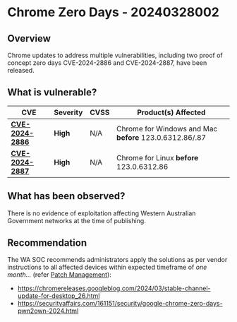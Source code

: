 # Chrome Zero Days - 20240328002

## Overview

Chrome updates to address multiple vulnerabilities, including two proof of concept zero days CVE-2024-2886 and CVE-2024-2887, have been released.

## What is vulnerable?

| CVE                                                                 | Severity | CVSS | Product(s) Affected                                     |
| ------------------------------------------------------------------- | -------- | ---- | ------------------------------------------------------- |
| [**CVE-2024-2886**](https://nvd.nist.gov/vuln/detail/CVE-2024-2886) | **High** | N/A  | Chrome for Windows and Mac **before** 123.0.6312.86/.87 |
| [**CVE-2024-2887**](https://nvd.nist.gov/vuln/detail/CVE-2024-2887) | **High** | N/A  | Chrome for Linux **before** 123.0.6312.86               |

## What has been observed?

There is no evidence of exploitation affecting Western Australian Government networks at the time of publishing.

## Recommendation

The WA SOC recommends administrators apply the solutions as per vendor instructions to all affected devices within expected timeframe of *one month...* (refer [Patch Management](../guidelines/patch-management.md)):

- https://chromereleases.googleblog.com/2024/03/stable-channel-update-for-desktop_26.html
- https://securityaffairs.com/161151/security/google-chrome-zero-days-pwn2own-2024.html
